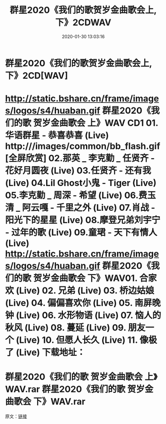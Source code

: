 ﻿---
title: 群星2020《我们的歌贺岁金曲歌会上,下》2CDWAV
date: 2020-01-30 13:03:16
categories: 新碟专辑、稀有等精品
tags: 华语中文
---
# 群星2020《我们的歌贺岁金曲歌会上,下》2CD[WAV]

http://static.bshare.cn/frame/images/logos/s4/huaban.gif
群星2020《我们的歌 贺岁金曲歌会 上》WAV
CD1
01.华语群星 - 恭喜恭喜 (Live)
http:///images/common/bb_flash.gif[全屏欣赏]
02.那英 _ 李克勤 _ 任贤齐 - 花好月圆夜 (Live)
03.任贤齐 - 还有我 (Live)
04.Lil Ghost小鬼 - Tiger (Live)
05.李克勤 _ 周深 - 希望 (Live)
06.费玉清 _ 阿云嘎 - 千里之外 (Live)
07.肖战 - 阳光下的星星 (Live)
08.摩登兄弟刘宇宁 - 过年的歌 (Live)
09.童珺 - 天下有情人 (Live)
http://static.bshare.cn/frame/images/logos/s4/huaban.gif
群星2020《我们的歌 贺岁金曲歌会 下》WAV01. 合家欢 (Live)
02. 兄弟 (Live)
03. 桥边姑娘 (Live)
04. 偏偏喜欢你 (Live)
05. 南屏晚钟 (Live)
06. 水形物语 (Live)
07. 恼人的秋风 (Live)
08. 蔓延 (Live)
09. 朋友一个 (Live)
10. 但愿人长久 (Live)
11. 像极了 (Live)
下载地址：
==============================
群星2020《我们的歌 贺岁金曲歌会 上》WAV.rar
群星2020《我们的歌 贺岁金曲歌会 下》WAV.rar
==============================
原文：[链接](https://blog.sina.com.cn/s/blog_1647c7e7601030jov.html)